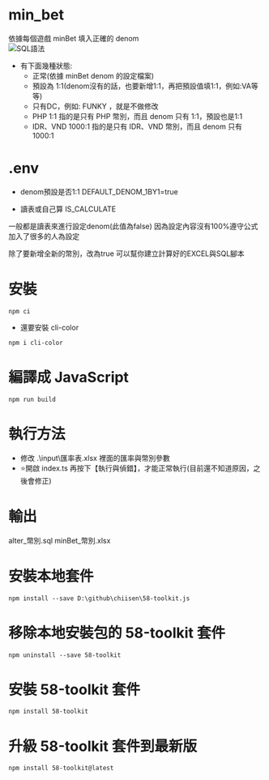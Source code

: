 # min_bet
依據每個遊戲 minBet 填入正確的 denom  
![SQL語法](https://i.imgur.com/0lkyZWD.png)
- 有下面幾種狀態:
  - 正常(依據 minBet denom 的設定檔案)
  - 預設為 1:1(denom沒有的話，也要新增1:1，再把預設值填1:1，例如:VA等等)
  - 只有DC，例如: FUNKY ，就是不做修改
  - PHP 1:1 指的是只有 PHP 幣別，而且 denom 只有 1:1，預設也是1:1
  - IDR、VND 1000:1 指的是只有 IDR、VND 幣別，而且 denom 只有 1000:1 

# .env
- denom預設是否1:1
DEFAULT_DENOM_1BY1=true

- 讀表或自己算
IS_CALCULATE

一般都是讀表來進行設定denom(此值為false)
因為設定內容沒有100%遵守公式
加入了很多的人為設定

除了要新增全新的幣別，改為true
可以幫你建立計算好的EXCEL與SQL腳本


# 安裝
```bash=
npm ci
```
- 還要安裝 cli-color
```bash=
npm i cli-color
```

# 編譯成 JavaScript
```bash=
npm run build
```

# 執行方法
- 修改 .\input\匯率表.xlsx 裡面的匯率與幣別參數
- ⭐開啟 index.ts 再按下【執行與偵錯】，才能正常執行(目前還不知道原因，之後會修正)


# 輸出
alter_幣別.sql
minBet_幣別.xlsx

# 安裝本地套件
```bash=
npm install --save D:\github\chiisen\58-toolkit.js
```

# 移除本地安裝包的 58-toolkit 套件
```bash=
npm uninstall --save 58-toolkit
```

# 安裝 58-toolkit 套件
```bash=
npm install 58-toolkit
```

# 升級 58-toolkit 套件到最新版
```bash=
npm install 58-toolkit@latest
```

